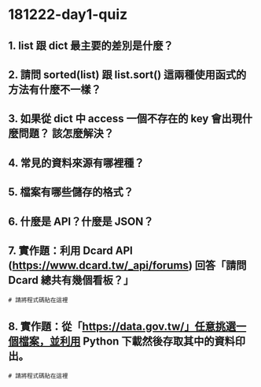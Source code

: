 # 181222-day1-quiz

## 1. list 跟 dict 最主要的差別是什麼？

## 2. 請問 sorted(list) 跟 list.sort() 這兩種使用函式的方法有什麼不一樣？

## 3. 如果從 dict 中 access 一個不存在的 key 會出現什麼問題？ 該怎麼解決？

## 4. 常見的資料來源有哪裡種？

## 5. 檔案有哪些儲存的格式？

## 6. 什麼是 API？什麼是 JSON？

## 7. 實作題：利用 Dcard API (https://www.dcard.tw/_api/forums) 回答「請問 Dcard 總共有幾個看板？」

```
# 請將程式碼貼在這裡
```

## 8. 實作題：從「https://data.gov.tw/」任意挑選一個檔案，並利用 Python 下載然後存取其中的資料印出。

```
# 請將程式碼貼在這裡

```




